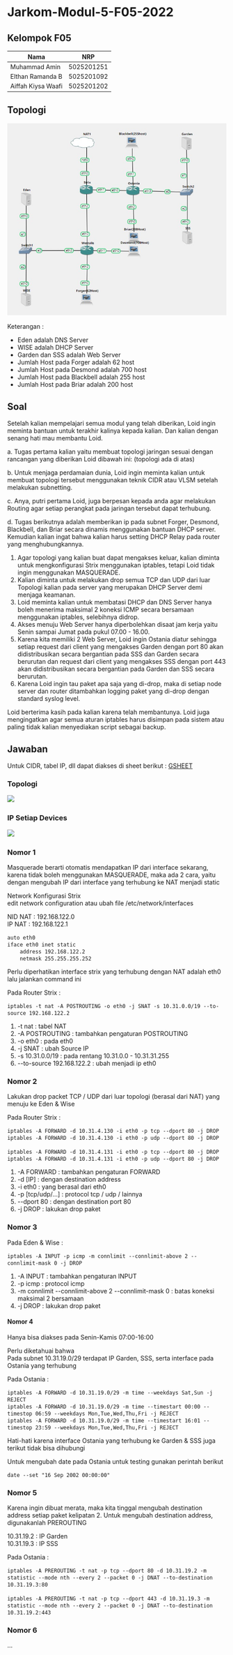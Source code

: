 # Jarkom-Modul-5-F05-2022

## Kelompok F05

| Nama | NRP |
| ------------- | ------------- |
| Muhammad Amin | 5025201251 |
| Elthan Ramanda B | 5025201092 |
| Aiffah Kiysa Waafi | 5025201202 |


## Topologi

<img src="images/topologi.jpg">
<br>

Keterangan :

- Eden adalah DNS Server
- WISE adalah DHCP Server
- Garden dan SSS adalah Web Server
- Jumlah Host pada Forger adalah 62 host
- Jumlah Host pada Desmond adalah 700 host
- Jumlah Host pada Blackbell adalah 255 host
- Jumlah Host pada Briar adalah 200 host

## Soal

Setelah kalian mempelajari semua modul yang telah diberikan, Loid ingin meminta bantuan untuk terakhir kalinya kepada kalian. Dan kalian dengan senang hati mau membantu Loid.

a. Tugas pertama kalian yaitu membuat topologi jaringan sesuai dengan rancangan yang diberikan Loid dibawah ini: (topologi ada di atas)

b. Untuk menjaga perdamaian dunia, Loid ingin meminta kalian untuk membuat topologi tersebut menggunakan teknik CIDR atau VLSM setelah melakukan subnetting.

c. Anya, putri pertama Loid, juga berpesan kepada anda agar melakukan Routing agar setiap perangkat pada jaringan tersebut dapat terhubung.

d. Tugas berikutnya adalah memberikan ip pada subnet Forger, Desmond, Blackbell, dan Briar secara dinamis menggunakan bantuan DHCP server. Kemudian kalian ingat bahwa kalian harus setting DHCP Relay pada router yang menghubungkannya.


1. Agar topologi yang kalian buat dapat mengakses keluar, kalian diminta untuk mengkonfigurasi Strix menggunakan iptables, tetapi Loid tidak ingin menggunakan MASQUERADE.
2. Kalian diminta untuk melakukan drop semua TCP dan UDP dari luar Topologi kalian pada server yang merupakan DHCP Server demi menjaga keamanan.
3. Loid meminta kalian untuk membatasi DHCP dan DNS Server hanya boleh menerima maksimal 2 koneksi ICMP secara bersamaan menggunakan iptables, selebihnya didrop.
4. Akses menuju Web Server hanya diperbolehkan disaat jam kerja yaitu Senin sampai Jumat pada pukul 07.00 - 16.00.
5. Karena kita memiliki 2 Web Server, Loid ingin Ostania diatur sehingga setiap request dari client yang mengakses Garden dengan port 80 akan didistribusikan secara bergantian pada SSS dan Garden secara berurutan dan request dari client yang mengakses SSS dengan port 443 akan didistribusikan secara bergantian pada Garden dan SSS secara berurutan.
6. Karena Loid ingin tau paket apa saja yang di-drop, maka di setiap node server dan router ditambahkan logging paket yang di-drop dengan standard syslog level.

Loid berterima kasih pada kalian karena telah membantunya. Loid juga mengingatkan agar semua aturan iptables harus disimpan pada sistem atau paling tidak kalian menyediakan script sebagai backup.

## Jawaban

Untuk CIDR, tabel IP, dll dapat diakses di sheet berikut : 
<a href="https://docs.google.com/spreadsheets/d/1QPYwuEAQ5l8qt_IMnyCh6rmjS_KktdDHTEU0QfUO9sY/edit?usp=sharing">GSHEET</a>

### Topologi

<image src="images/topologi.jpg"><br>

### IP Setiap Devices

<image src="images/ip.jpg"><br>

### Nomor 1

Masquerade berarti otomatis mendapatkan IP dari interface sekarang, karena tidak boleh menggunakan MASQUERADE, maka ada 2 cara, yaitu dengan mengubah IP dari interface yang terhubung ke NAT menjadi static

Network Konfigurasi Strix <br>
edit network configuration atau ubah file /etc/network/interfaces

NID NAT : 192.168.122.0 <br>
IP NAT : 192.168.122.1

```
auto eth0
iface eth0 inet static
    address 192.168.122.2
    netmask 255.255.255.252
```

Perlu diperhatikan interface strix yang terhubung dengan NAT adalah eth0 lalu jalankan command ini

Pada Router Strix :<br>
```
iptables -t nat -A POSTROUTING -o eth0 -j SNAT -s 10.31.0.0/19 --to-source 192.168.122.2
```

1. -t nat : tabel NAT
2. -A POSTROUTING : tambahkan pengaturan POSTROUTING
3. -o eth0 : pada eth0
4. -j SNAT : ubah Source IP
5. -s 10.31.0.0/19 : pada rentang 10.31.0.0 - 10.31.31.255
6. --to-source 192.168.122.2 : ubah menjadi ip eth0

### Nomor 2

Lakukan drop packet TCP / UDP dari luar topologi (berasal dari NAT) yang menuju ke Eden & Wise

Pada Router Strix :<br>
```
iptables -A FORWARD -d 10.31.4.130 -i eth0 -p tcp --dport 80 -j DROP
iptables -A FORWARD -d 10.31.4.130 -i eth0 -p udp --dport 80 -j DROP

iptables -A FORWARD -d 10.31.4.131 -i eth0 -p tcp --dport 80 -j DROP
iptables -A FORWARD -d 10.31.4.131 -i eth0 -p udp --dport 80 -j DROP

```

1. -A FORWARD : tambahkan pengaturan FORWARD
2. -d [IP] : dengan destination address
3. -i eth0 : yang berasal dari eth0
4. -p [tcp/udp/...] : protocol tcp / udp / lainnya
5. --dport 80 : dengan destination port 80
6. -j DROP : lakukan drop paket

### Nomor 3

Pada Eden & Wise : <br>
```
iptables -A INPUT -p icmp -m connlimit --connlimit-above 2 --connlimit-mask 0 -j DROP
```

1. -A INPUT : tambahkan pengaturan INPUT
2. -p icmp : protocol icmp 
3. -m connlimit --connlimit-above 2 --connlimit-mask 0 : batas koneksi maksimal 2 bersamaan
4. -j DROP : lakukan drop paket

#### Nomor 4

Hanya bisa diakses pada Senin-Kamis 07:00-16:00

Perlu diketahuai bahwa <br>
Pada subnet 10.31.19.0/29 terdapat IP Garden, SSS, serta interface pada Ostania yang terhubung <br>

Pada Ostania : <br>
```
iptables -A FORWARD -d 10.31.19.0/29 -m time --weekdays Sat,Sun -j REJECT
iptables -A FORWARD -d 10.31.19.0/29 -m time --timestart 00:00 --timestop 06:59 --weekdays Mon,Tue,Wed,Thu,Fri -j REJECT
iptables -A FORWARD -d 10.31.19.0/29 -m time --timestart 16:01 --timestop 23:59 --weekdays Mon,Tue,Wed,Thu,Fri -j REJECT
```
Hati-hati karena interface Ostania yang terhubung ke Garden & SSS juga terikut tidak bisa dihubungi

Untuk mengubah date pada Ostania untuk testing gunakan perintah berikut

```
date --set "16 Sep 2002 00:00:00"
```

### Nomor 5

Karena ingin dibuat merata, maka kita tinggal mengubah destination address setiap paket kelipatan 2. Untuk mengubah destination address, digunakanlah PREROUTING

10.31.19.2 : IP Garden <br>
10.31.19.3 : IP SSS <br>

Pada Ostania : <br>
```
iptables -A PREROUTING -t nat -p tcp --dport 80 -d 10.31.19.2 -m statistic --mode nth --every 2 --packet 0 -j DNAT --to-destination 10.31.19.3:80

iptables -A PREROUTING -t nat -p tcp --dport 443 -d 10.31.19.3 -m statistic --mode nth --every 2 --packet 0 -j DNAT --to-destination 10.31.19.2:443
```

### Nomor 6

...